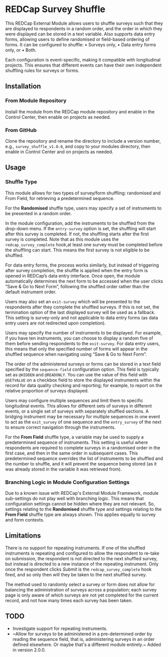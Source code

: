 # REDCap Survey Shuffle

This REDCap External Module allows users to shuffle surveys such that they are displayed to respondents in a random order, and the order in which they were displayed can be stored in a text variable.
Also supports data entry forms, allowing users to define randomised or field-based ordering of forms.
It can be configured to shuffle:
	•	Surveys only,
	•	Data entry forms only, or
	•	Both.

Each configuration is event-specific, making it compatible with longitudinal projects. This ensures that different events can have their own independent shuffling rules for surveys or forms.

## Installation

### From Module Repository

Install the module from the REDCap module repository and enable in the Control Center, then enable on projects as needed.

### From GitHub

Clone the repository and rename the directory to include a version number, e.g., `survey_shuffle_v1.0.0`, and copy to your modules directory, then enable in Control Center and on projects as needed.

## Usage

### Shuffle Type

This module allows for two types of survey/form shuffling: randomised and From Field, for retrieving a predetermined sequence.

For the **Randomised** shuffle type, users may specify a set of instruments to be presented in a random order. 

In the module configuration, add the instruments to be shuffled from the drop-down menu. If the `entry-survey` option is set, the shuffling will start after this survey is completed. If not, the shuffling starts after the first survey is completed. Note that as this module uses the `redcap_survey_complete` hook,at least one survey must be completed before the shuffling can start. This means the first survey is not eligible to be shuffled.

For data entry forms, the process works similarly, but instead of triggering after survey completion, the shuffle is applied when the entry form is opened in REDCap’s data entry interface.
Once open, the module automatically determines the next form to be accessed when the user clicks “Save & Go to Next Form”, following the shuffled order rather than the default instrument order.

Users may also set an `exit-survey` which will be presented to the respondents after they complete the shuffled surveys. If this is not set, the termination option of the last displayed survey will be used as a fallback. This setting is survey-only and not applicable to data entry forms (as data entry users are not redirected upon completion).

Users may specify the number of instruments to be displayed. For example, if you have ten instruments, you can choose to display a random five of them before sending respondents to the `exit-survey`. For data entry users, this means that only the specified number of forms will appear in the shuffled sequence when navigating using “Save & Go to Next Form”.

The order of the administered surveys or forms can be stored in a text field specified by the `sequence-field` configuration option. This field is typically set as `@HIDDEN` and `@READONLY`. You can use the value of this field with `@SETVALUE` on a checkbox field to store the displayed instruments within the record for data quality checking and reporting; for example, to report on the relative proportion of surveys displayed.

Users may configure multiple sequences and limit them to specific longitudinal events. This allows for different sets of surveys in different events, or a single set of surveys with separately shuffled sections. A bridging instrument may be necessary for multiple sequences in one event to act as the `exit_survey` of one sequence and the `entry_survey` of the next to ensure correct navigation through the instruments.

For the **From Field** shuffle type, a variable may be used to supply a predetermined sequence of instruments. This setting is useful where respondents are required to complete surveys in a randomised order in the first case, and then in the same order in subsequent cases. This predetermined sequence overrides the list of instruments to be shuffled and the number to shuffle, and it will prevent the sequence being stored (as it was already stored in the variable it was retrieved from).

### Branching Logic in Module Configuration Settings

Due to a known issue with REDCap's External Module Framework, module sub-settings do not play well with branching logic. This means that configuration settings cannot be hidden where they are not relevant. So, settings relating to the **Randomised** shuffle type and settings relating to the **From Field** shuffle type are always shown. This applies equally to survey and form contexts.

## Limitations

There is no support for repeating instruments. If one of the shuffled instruments is repeating and configured to allow the respondent to re-take on submission, the respondent is not directed to the next shuffled survey, but instead is directed to a new instance of the repeating instrument. Only once the respondent clicks *Submit* is the `redcap_survey_complete` hook fired, and so only then will they be taken to the next shuffled survey.

The method used to randomly select a survey or form does not allow for balancing the administration of surveys across a population; each survey page is only aware of which surveys are not yet completed for the current record, and not how many times each survey has been taken.

## TODO

- Investigate support for repeating instruments.
- ~Allow for surveys to be administered in a pre-determined order by reading the sequence field, that is, administering surveys in an order defined elsewhere. Or maybe that's a different module entirely.~ Added in version 2.0.0.
